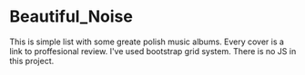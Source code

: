 # Beautiful_Noise

This is simple list with some greate polish music albums. Every cover is a link to proffesional review. I've used bootstrap grid system. There is no JS in this project.